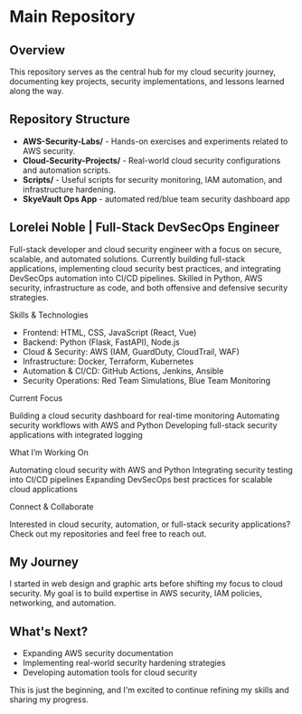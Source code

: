 # Main Repository

## Overview
This repository serves as the central hub for my cloud security journey, documenting key projects, security implementations, and lessons learned along the way.

## Repository Structure
- **AWS-Security-Labs/** - Hands-on exercises and experiments related to AWS security.
- **Cloud-Security-Projects/** - Real-world cloud security configurations and automation scripts.
- **Scripts/** - Useful scripts for security monitoring, IAM automation, and infrastructure hardening.
- **SkyeVault Ops App** - automated red/blue team security dashboard app

## Lorelei Noble | Full-Stack DevSecOps Engineer

Full-stack developer and cloud security engineer with a focus on secure, scalable, and automated solutions. Currently building full-stack applications, implementing cloud security best practices, and integrating DevSecOps automation into CI/CD pipelines. Skilled in Python, AWS security, infrastructure as code, and both offensive and defensive security strategies.

Skills & Technologies

- Frontend: HTML, CSS, JavaScript (React, Vue)
- Backend: Python (Flask, FastAPI), Node.js
- Cloud & Security: AWS (IAM, GuardDuty, CloudTrail, WAF)
- Infrastructure: Docker, Terraform, Kubernetes
- Automation & CI/CD: GitHub Actions, Jenkins, Ansible
- Security Operations: Red Team Simulations, Blue Team Monitoring

Current Focus

Building a cloud security dashboard for real-time monitoring
Automating security workflows with AWS and Python
Developing full-stack security applications with integrated logging

What I’m Working On

Automating cloud security with AWS and Python
Integrating security testing into CI/CD pipelines
Expanding DevSecOps best practices for scalable cloud applications

Connect & Collaborate

Interested in cloud security, automation, or full-stack security applications? Check out my repositories and feel free to reach out.

## My Journey
I started in web design and graphic arts before shifting my focus to cloud security. My goal is to build expertise in AWS security, IAM policies, networking, and automation.

## What's Next?
- Expanding AWS security documentation
- Implementing real-world security hardening strategies
- Developing automation tools for cloud security

This is just the beginning, and I'm excited to continue refining my skills and sharing my progress.
